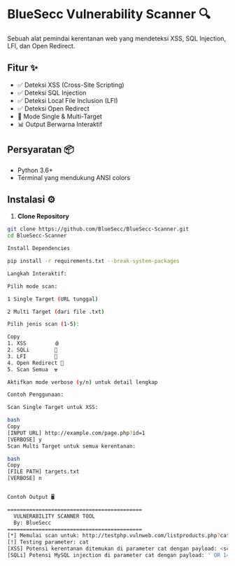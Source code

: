 # BlueSecc Vulnerability Scanner 🔍

Sebuah alat pemindai kerentanan web yang mendeteksi XSS, SQL Injection, LFI, dan Open Redirect.

## Fitur ✨
- ✅ Deteksi XSS (Cross-Site Scripting)
- ✅ Deteksi SQL Injection
- ✅ Deteksi Local File Inclusion (LFI)
- ✅ Deteksi Open Redirect
- 🚀 Mode Single & Multi-Target
- 📊 Output Berwarna Interaktif

## Persyaratan 📦
- Python 3.6+
- Terminal yang mendukung ANSI colors

## Instalasi ⚙️

1. **Clone Repository**
```bash
git clone https://github.com/BlueSecc/BlueSecc-Scanner.git
cd BlueSecc-Scanner

Install Dependencies

pip install -r requirements.txt --break-system-packages

Langkah Interaktif:

Pilih mode scan:

1 Single Target (URL tunggal)

2 Multi Target (dari file .txt)

Pilih jenis scan (1-5):

Copy
1. XSS         🩸
2. SQLi        💉
3. LFI         📂
4. Open Redirect 🔀
5. Scan Semua  ☢️

Aktifkan mode verbose (y/n) untuk detail lengkap

Contoh Penggunaan:

Scan Single Target untuk XSS:

bash
Copy
[INPUT URL] http://example.com/page.php?id=1
[VERBOSE] y
Scan Multi Target untuk semua kerentanan:

bash
Copy
[FILE PATH] targets.txt
[VERBOSE] n


Contoh Output 🖥️

===========================================
  VULNERABILITY SCANNER TOOL
  By: BlueSecc
===========================================
[*] Memulai scan untuk: http://testphp.vulnweb.com/listproducts.php?cat=1
[!] Testing parameter: cat
[XSS] Potensi kerentanan ditemukan di parameter cat dengan payload: <script>alert(1)</script>
[SQLi] Potensi MySQL injection di parameter cat dengan payload: ' OR 1=1--
